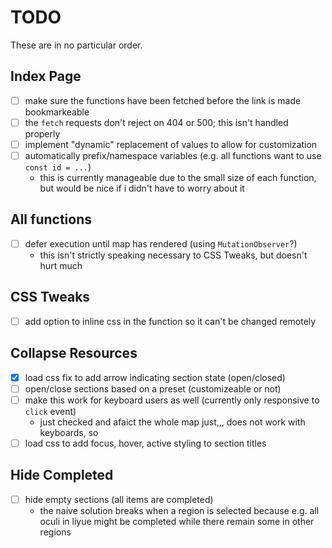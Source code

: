 # TODO
These are in no particular order.

## Index Page
- [ ] make sure the functions have been fetched before the link is made bookmarkeable
- [ ] the `fetch` requests don't reject on 404 or 500; this isn't handled properly
- [ ] implement "dynamic" replacement of values to allow for customization
- [ ] automatically prefix/namespace variables (e.g. all functions want to use `const id = ...`)
  - this is currently manageable due to the small size of each function, but would be nice if i
  didn't have to worry about it

## All functions
- [ ] defer execution until map has rendered (using `MutationObserver`?)
  - this isn't strictly speaking necessary to CSS Tweaks, but doesn't hurt much

## CSS Tweaks
- [ ] add option to inline css in the function so it can't be changed remotely

## Collapse Resources
- [x] load css fix to add arrow indicating section state (open/closed)
- [ ] open/close sections based on a preset (customizeable or not)
- [ ] make this work for keyboard users as well (currently only responsive to `click` event)
  - just checked and afaict the whole map just,,, does not work with keyboards, so
- [ ] load css to add focus, hover, active styling to section titles

## Hide Completed
- [ ] hide empty sections (all items are completed)
  - the naive solution breaks when a region is selected because e.g. all oculi in liyue might be
  completed while there remain some in other regions
